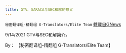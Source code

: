 ```yaml
---
title: GTV、SARACA与SEC和解的意义
---
```

`秘密翻译组-精翻组 G-Translators/Elite Team` [轉載自GNews](https://gnews.org/zh-hans/1548985/)

9/14/2021 GTV与SEC和解简介。

By： 【秘密翻译组-精翻组 G-Translators/Elite Team】
